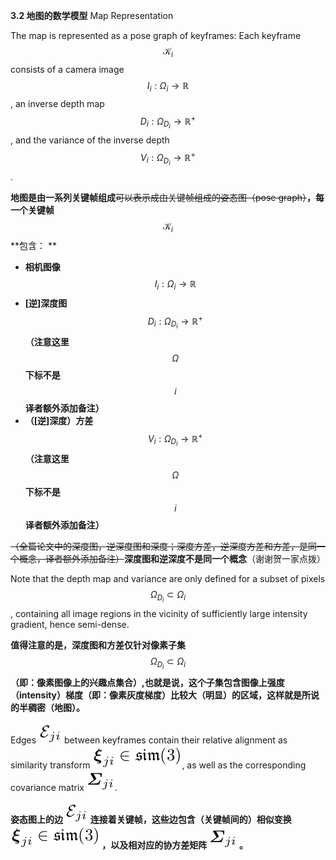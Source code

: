 **3.2 地图的数学模型** Map Representation

The map is represented as a pose graph of keyframes: Each keyframe $$\mathcal{K}_{i}$$ consists of a camera image $$I_{i} : \mathit{\Omega}_{i} \rightarrow \mathbb{R}$$ , an inverse depth map $$D_{i} : \mathit{\Omega}_{D_{i}} \rightarrow \mathbb{R}^{+}$$, and the variance of the inverse depth $$V_{i} : \mathit{\Omega}_{D_{i}} \rightarrow \mathbb{R}^{+}$$.

**地图是由一系列关键帧组成**~~可以表示成由关键帧组成的姿态图（pose graph）~~**，每一个关键帧** $$\mathcal{K}_{i}$$ **包含： **

* **相机图像** $$I_{i} : \mathit{\Omega}_{i} \rightarrow \mathbb{R}$$
* **\[逆\]深度图** $$D_{i} : \mathit{\Omega}_{D_{i}} \rightarrow \mathbb{R}^{+}$$ **（注意这里** $$\mathit{\Omega}$$ **下标不是** $$i$$ **译者额外添加备注）**
* **（\[逆\]深度）方差** $$V_{i} : \mathit{\Omega}_{D_{i}} \rightarrow \mathbb{R}^{+}$$ **（注意这里** $$\mathit{\Omega}$$ **下标不是** $$i$$ **译者额外添加备注）**

~~（全篇论文中的深度图，逆深度图和深度；深度方差，逆深度方差和方差，是同一个概念，译者额外添加备注）~~**深度图和逆深度不是同一个概念**（谢谢贺一家点拨）

Note that the depth map and variance are only defined for a subset of pixels $$\mathit{\Omega}_{D_{i}} \subset \mathit{\Omega}_{i}$$ , containing all image regions in the vicinity of sufficiently large intensity gradient, hence semi-dense.

**值得注意的是，深度图和方差仅针对像素子集** $$\mathit{\Omega}_{D_{i}} \subset \mathit{\Omega}_{i}$$ **（即：像素图像上的兴趣点集合）,也就是说，这个子集包含图像上强度（intensity）梯度（即：像素灰度梯度）比较大（明显）的区域，这样就是所说的半稠密（地图）。**

Edges ![](/assets/math_43.png) between keyframes contain their relative alignment as similarity transform ![](/assets/math_44.png), as well as the corresponding covariance matrix ![](/assets/math_45.png).

**姿态图上的边 **![](/assets/math_43.png)** 连接着关键帧，这些边包含（关键帧间的）相似变换 **![](/assets/math_44.png)** ，以及相对应的协方差矩阵 **![](/assets/math_45.png)** 。**

